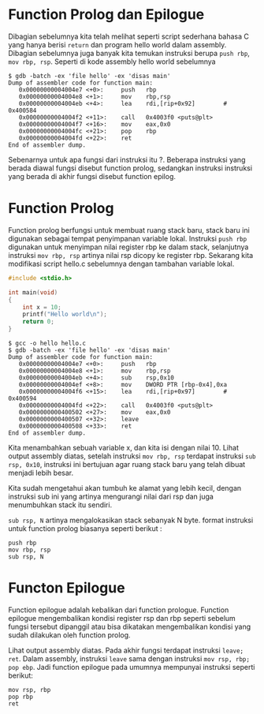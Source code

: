 # Function Prolog dan Epilogue

Dibagian sebelumnya kita telah melihat seperti script sederhana bahasa C yang hanya berisi `return` dan program hello world dalam assembly. Dibagian sebelumnya juga banyak kita temukan instruksi berupa `push rbp`, `mov rbp, rsp`. Seperti di kode assembly hello world sebelumnya
```
$ gdb -batch -ex 'file hello' -ex 'disas main'
Dump of assembler code for function main:
   0x00000000004004e7 <+0>:     push   rbp
   0x00000000004004e8 <+1>:     mov    rbp,rsp
   0x00000000004004eb <+4>:     lea    rdi,[rip+0x92]        # 0x400584
   0x00000000004004f2 <+11>:    call   0x4003f0 <puts@plt>
   0x00000000004004f7 <+16>:    mov    eax,0x0
   0x00000000004004fc <+21>:    pop    rbp
   0x00000000004004fd <+22>:    ret    
End of assembler dump.
```

Sebenarnya untuk apa fungsi dari instruksi itu ?. Beberapa instruksi yang berada diawal fungsi disebut function prolog, sedangkan instruksi instruksi yang berada di akhir fungsi disebut function epilog.

# Function Prolog
Function prolog berfungsi untuk membuat ruang stack baru, stack baru ini digunakan sebagai tempat penyimpanan variable lokal. Instruksi `push rbp` digunakan untuk menyimpan nilai register rbp ke dalam stack, selanjutnya instruksi `mov rbp, rsp` artinya nilai rsp dicopy ke register rbp. Sekarang kita modifikasi script hello.c sebelumnya dengan tambahan variable lokal.

``` c
#include <stdio.h>

int main(void)
{
    int x = 10;
    printf("Hello world\n");
    return 0;
}
```

```
$ gcc -o hello hello.c
$ gdb -batch -ex 'file hello' -ex 'disas main'
Dump of assembler code for function main:
   0x00000000004004e7 <+0>:     push   rbp
   0x00000000004004e8 <+1>:     mov    rbp,rsp
   0x00000000004004eb <+4>:     sub    rsp,0x10
   0x00000000004004ef <+8>:     mov    DWORD PTR [rbp-0x4],0xa
   0x00000000004004f6 <+15>:    lea    rdi,[rip+0x97]        # 0x400594
   0x00000000004004fd <+22>:    call   0x4003f0 <puts@plt>
   0x0000000000400502 <+27>:    mov    eax,0x0
   0x0000000000400507 <+32>:    leave  
   0x0000000000400508 <+33>:    ret    
End of assembler dump.
```

Kita menambahkan sebuah variable x, dan kita isi dengan nilai 10. Lihat output assembly diatas, setelah instruksi `mov rbp, rsp` terdapat instruksi `sub rsp, 0x10`, instruksi ini bertujuan agar ruang stack baru yang telah dibuat menjadi lebih besar.

Kita sudah mengetahui akan tumbuh ke alamat yang lebih kecil, dengan instruksi sub ini yang artinya mengurangi nilai dari rsp dan juga menumbuhkan stack itu sendiri.

`sub rsp, N` artinya mengalokasikan stack sebanyak N byte. format instruksi untuk function prolog biasanya seperti berikut :

```
push rbp
mov rbp, rsp
sub rsp, N
```

# Functon Epilogue
Function epilogue adalah kebalikan dari function prologue. Function epilogue mengembalikan kondisi register rsp dan rbp seperti sebelum fungsi tersebut dipanggil atau bisa dikatakan mengembalikan kondisi yang sudah dilakukan oleh function prolog.

Lihat output assembly diatas. Pada akhir fungsi terdapat instruksi `leave; ret`. Dalam assembly, instruksi `leave` sama dengan instruksi `mov rsp, rbp; pop ebp`. Jadi function epilogue pada umumnya mempunyai instruksi seperti berikut:

```
mov rsp, rbp
pop rbp
ret
```